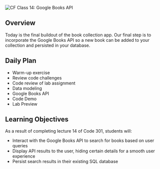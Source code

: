 ![CF](https://i.imgur.com/7v5ASc8.png) Class 14: Google Books API

## Overview

Today is the final buildout of the book collection app. Our final step is to incorporate the Google Books API so a new book can be added to your collection and persisted in your database.

## Daily Plan

- Warm-up exercise
- Review code challenges
- Code review of lab assignment
- Data modeling
- Google Books API
- Code Demo
- Lab Preview

## Learning Objectives

<!--
	ABCD:
	  Audience: Program participants
	  Behavior: Expected learning/behavior changes/results
	  Condition:
	    Circumstances that lead to change/result
	    When change/result are expected to occur
	  Degree: How much change occurs (%) for how many participants (#)
	-->

As a result of completing lecture 14 of Code 301, students will:
- Interact with the Google Books API to search for books based on user queries
- Display API results to the user, hiding certain details for a smooth user experience
- Persist search results in their existing SQL database
